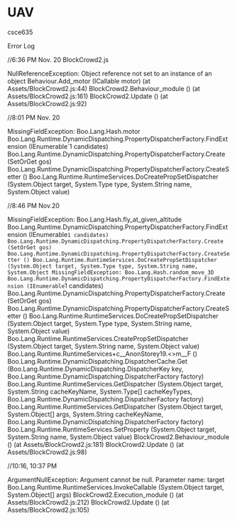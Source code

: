 UAV
===

csce635

Error Log

//6:36 PM Nov. 20 BlockCrowd2.js 


NullReferenceException: Object reference not set to an instance of an object
Behaviour.Add_motor (ICallable motor) (at Assets/BlockCrowd2.js:44)
BlockCrowd2.Behaviour_module () (at Assets/BlockCrowd2.js:161)
BlockCrowd2.Update () (at Assets/BlockCrowd2.js:92)

//8:01 PM Nov. 20

MissingFieldException: Boo.Lang.Hash.motor
Boo.Lang.Runtime.DynamicDispatching.PropertyDispatcherFactory.FindExtension (IEnumerable`1 candidates)
Boo.Lang.Runtime.DynamicDispatching.PropertyDispatcherFactory.Create (SetOrGet gos)
Boo.Lang.Runtime.DynamicDispatching.PropertyDispatcherFactory.CreateSetter ()
Boo.Lang.Runtime.RuntimeServices.DoCreatePropSetDispatcher (System.Object target, System.Type type, System.String name, System.Object value)


//8:46 PM Nov.20

MissingFieldException: Boo.Lang.Hash.fly_at_given_altitude
Boo.Lang.Runtime.DynamicDispatching.PropertyDispatcherFactory.FindExtension (IEnumerable`1 candidates)
Boo.Lang.Runtime.DynamicDispatching.PropertyDispatcherFactory.Create (SetOrGet gos)
Boo.Lang.Runtime.DynamicDispatching.PropertyDispatcherFactory.CreateSetter ()
Boo.Lang.Runtime.RuntimeServices.DoCreatePropSetDispatcher (System.Object target, System.Type type, System.String name, System.Object
MissingFieldException: Boo.Lang.Hash.random_move_3D
Boo.Lang.Runtime.DynamicDispatching.PropertyDispatcherFactory.FindExtension (IEnumerable`1 candidates)
Boo.Lang.Runtime.DynamicDispatching.PropertyDispatcherFactory.Create (SetOrGet gos)
Boo.Lang.Runtime.DynamicDispatching.PropertyDispatcherFactory.CreateSetter ()
Boo.Lang.Runtime.RuntimeServices.DoCreatePropSetDispatcher (System.Object target, System.Type type, System.String name, System.Object value)
Boo.Lang.Runtime.RuntimeServices.CreatePropSetDispatcher (System.Object target, System.String name, System.Object value)
Boo.Lang.Runtime.RuntimeServices+<SetProperty>c__AnonStorey19.<>m__F ()
Boo.Lang.Runtime.DynamicDispatching.DispatcherCache.Get (Boo.Lang.Runtime.DynamicDispatching.DispatcherKey key, Boo.Lang.Runtime.DynamicDispatching.DispatcherFactory factory)
Boo.Lang.Runtime.RuntimeServices.GetDispatcher (System.Object target, System.String cacheKeyName, System.Type[] cacheKeyTypes, Boo.Lang.Runtime.DynamicDispatching.DispatcherFactory factory)
Boo.Lang.Runtime.RuntimeServices.GetDispatcher (System.Object target, System.Object[] args, System.String cacheKeyName, Boo.Lang.Runtime.DynamicDispatching.DispatcherFactory factory)
Boo.Lang.Runtime.RuntimeServices.SetProperty (System.Object target, System.String name, System.Object value)
BlockCrowd2.Behaviour_module () (at Assets/BlockCrowd2.js:181)
BlockCrowd2.Update () (at Assets/BlockCrowd2.js:98)


//10:16, 10:37 PM

ArgumentNullException: Argument cannot be null.
Parameter name: target
Boo.Lang.Runtime.RuntimeServices.InvokeCallable (System.Object target, System.Object[] args)
BlockCrowd2.Execution_module () (at Assets/BlockCrowd2.js:212)
BlockCrowd2.Update () (at Assets/BlockCrowd2.js:105)

